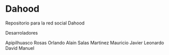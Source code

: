 # Dahood

Repositorio para la red social Dahood

Desarroladores

Apipilhuasco Rosas Orlando Alain
Salas Martinez Mauricio Javier
Leonardo
David
Manuel
